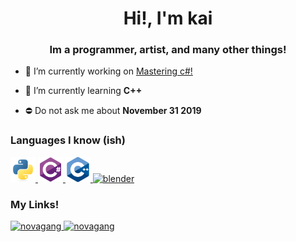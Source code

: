 <h1 align="center">Hi!, I'm kai</h1>
<h3 align="center">Im a programmer, artist, and many other things!</h3>

- 🔭 I’m currently working on [Mastering c#!]()

- 🌱 I’m currently learning **C++**

- ⛔ Do not ask me about **November 31 2019**

  
<h3 align="left">Languages I know (ish)</h3>
<p align="left"> <a href="https://www.python.org" target="_blank" rel="noreferrer"> <img src="https://raw.githubusercontent.com/devicons/devicon/master/icons/python/python-original.svg" alt="python" width="40" height="40"/> </a> <a href="https://www.w3schools.com/cs/" target="_blank" rel="noreferrer"> <img src="https://raw.githubusercontent.com/devicons/devicon/master/icons/csharp/csharp-original.svg" alt="csharp" width="40" height="40"/> </a>  <a href="https://www.w3schools.com/cpp/" target="_blank" rel="noreferrer"> <img src="https://raw.githubusercontent.com/devicons/devicon/master/icons/cplusplus/cplusplus-original.svg" alt="cplusplus" width="40" height="40"/> </a> <a href="https://www.blender.org/" target="_blank" rel="noreferrer"> <img src="https://download.blender.org/branding/community/blender_community_badge_white.svg" alt="blender" width="40" height="40"/> </a> 

<h3 align="left">My Links!</h3>
<p align="left"> <a href="https://discord.gg/novagang" target="_blank" rel="noreferrer"> <img src="https://cdn.discordapp.com/attachments/1366267896183128155/1366267978080981135/NOVA_GANG.png?ex=681053b6&is=680f0236&hm=13672e96e0e859d6f048252e5571d134610da9d8721edb67483f8dda98699346&" alt="novagang" width="40" height="40"/> </a> <a href="https://open.spotify.com/playlist/2BfQEgwiiLjo2DdrkBXF5s?si=62747949853b47ee" target="_blank" rel="noreferrer"> <img src="https://newsroom.spotify.com/media-kit/logo-and-brand-assets/" alt="novagang" width="40" height="40"/> 

